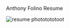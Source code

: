  Anthony Folino Resume

![resume phototototoot](https://github.com/user-attachments/assets/c2c88f50-fb1e-462f-bfa0-1bb2403e3a45)
